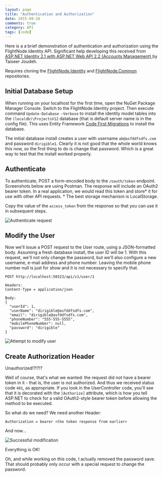 ```yaml
---
layout: page
title: "Authentication and Authorization"
date: 2015-09-28
comments: true
category: API
tags: [code]
---
```


Here is a a brief demonstration of authentication and authorization using the 
FlightNode.Identity API. Significant help developing this received from
[ASP.NET Identity 2.1 with ASP.NET Web API 2.2 (Accounts Management) ](http://bitoftech.net/2015/01/21/asp-net-identity-2-with-asp-net-web-api-2-accounts-management/)
by Taiseer Joudeh.

Requires cloning the [FlightNode.Identity](https://github.com/FlightNode/FlightNode.Identity)
and [FlightNode.Common](https://github.com/FlightNode.Common) repositories.

## Initial Database Setup

When running on your localhost for the first time, open the NuGet Package 
Manager Console. Switch to the FlightNode.Identity project. Then execute 
command `Update-Database –Verbose` to install the identity model tables into 
the `(localdb)\ProjectsV12` database (that is default server name is in the 
config file). This uses Entity Framework 
[Code First Migrations](https://msdn.microsoft.com/en-us/data/jj591621.aspx) 
to install the database. 

The initial database install creates a user with username `ab@asfddfsdfs.com` 
and password `dirigible1`. Clearly it is not good that the whole world knows 
this now, so the first thing to do is change that password. Which is a great 
way to test that the install worked properly.

## Authenticate
	
To authenticate, POST a form-encoded body to the `/oauth/token` endpoint. 
Screenshots below are using Postman. The response will include an OAuth2 
bearer token. In a real application, we would read this token and store* 
it for use with other API requests. * The best storage mechanism is 
LocalStorage.
	
Copy the value of the `access_token` from the response so that you can use 
it in subsequent steps.
	
![Authenticate request](http://flightnode.github.io/images/authenticate1.png)

## 	Modify the User
	
Now we'll issue a POST request to the User route, using a JSON-formatted body. 
Assuming a fresh database install, the user ID will be 1.  With this request, 
we'll not only change the password, but we'll also configure a new username, 
e-mail address and phone number. Leaving the mobile phone number null is just 
for show and it is not necessary to specify that.
	
	POST http://localhost:50323/api/v1/user/1
	
	Headers:
	Content-Type = application/json
	
	Body:
	{
	  "userId": 1,
	  "userName": "dirigible@asfddfsdfs.com",
	  "email": "dirigible@asfddfsdfs.com",
	  "phoneNumber": "555-555-5555",
	  "mobilePhoneNumber": null,
	  "password": "dirigible"
    }

![Attempt to modify user](http://flightnode.github.io/images/authenticate2.png)

## Create Authorization Header

Unauthorized!?!?!?
	
Well of course, that's what we wanted: the request did not have a bearer token 
in it - that is, the user is not authorized. And thus we received status code 
`401`, as appropriate. If you look in the UserController code, you'll see
that it is decorated with the `[Authorize]` attribute, which is how you tell
ASP.NET to check for a valid OAuth2-style bearer token before allowing the
method to be executed.

So what do we need? We need another Header:

    Authorization = bearer <the token response from earlier>

And now&hellip;

![Successful modification](http://flightnode.github.io/images/authenticate3.png)

Everything is OK! 

Oh, and while working on this code, I actually removed the password save. 
That should probably only occur with a special request to change the password.
